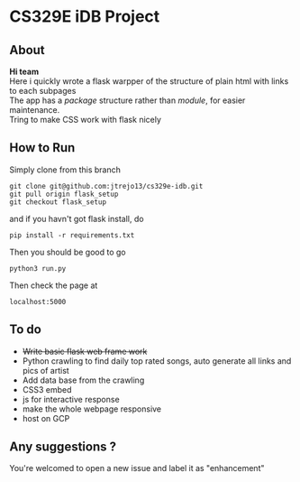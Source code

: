 # CS329E iDB Project  
## About
**Hi team**  
Here i quickly wrote a flask warpper of the structure of plain html with links to each subpages   
The app has a *package* structure rather than *module*, for easier maintenance.  
Tring to make CSS work with flask nicely     
## How to Run  
Simply clone from this branch  
```
git clone git@github.com:jtrejo13/cs329e-idb.git
git pull origin flask_setup
git checkout flask_setup 
``` 
and if you havn't got flask install, do  
```
pip install -r requirements.txt
```
Then you should be good to go  
```
python3 run.py
```
Then check the page at  
```
localhost:5000
```

## To do  
+ ~~Write basic flask web frame work~~
+ Python crawling to find daily top rated songs, auto generate all links and pics of artist 
+ Add data base from the crawling 
+ CSS3 embed
+ js for interactive response
+ make the whole webpage responsive 
+ host on GCP
## Any suggestions ?  
You're welcomed to open a new issue and label it as "enhancement" 



